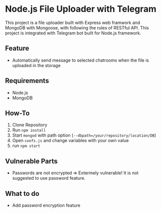 # Node.js File Uploader with Telegram

This project is a file uploader built with Express web framwork and MongoDB with Mongoose, with following the rules of RESTful API.
This project is integrated with Telegram bot built for Node.js framework.

## Feature
- Automatically send message to selected chatrooms when the file is uploaded in the storage

## Requirements
- Node.js
- MongoDB

## How-To
1. Clone Repository
2. Run `npm install`
3. Start `mongod` with path option (`--dbpath=/your/repository/location/DB`)
4. Open `confs.js` and change variables with your own value	
5. run `npm start`

## Vulnerable Parts
- Passwords are not encrypted => Extermely vulnerable! 
	It is not suggested to use password feature.

## What to do
- Add password encryption feature
